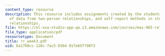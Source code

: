 ```yaml
---
content_type: resource
description: This resource includes assignments created by the students on the analysis
  of data from two-person relationships, and self-report methods in studying personal
  relationships.
file: https://ol-ocw-studio-app-qa.s3.amazonaws.com/courses/mas-965-relational-machines-spring-2005/ba1768cc128c7ac5836491fe65f798f3_rr_week3.pdf
file_type: application/pdf
resourcetype: Document
title: rr_week3.pdf
uid: ba1768cc-128c-7ac5-8364-91fe65f798f3
---
```

